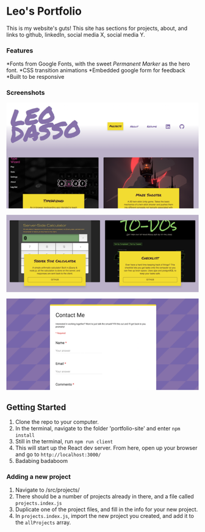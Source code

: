 # Leo's Portfolio

This is my website's guts! This site has sections for projects, about, and links to github,
linkedIn, social media X, social media Y. 

### Features
*Fonts from Google Fonts, with the sweet _Permanent Marker_ as the hero font.
*CSS transition animations
*Embedded google form for feedback
*Built to be responsive

### Screenshots
![header preview](https://github.com/leodasso/portfolio-site/blob/master/readme/portfolio_2.png?raw=true)

![site project preview](https://github.com/leodasso/portfolio-site/blob/master/readme/portfolio_1.png?raw=true)

![feedback form preview](https://github.com/leodasso/portfolio-site/blob/master/readme/portfolio_3.png?raw=true)

## Getting Started
1. Clone the repo to your computer.
2. In the terminal, navigate to the folder 'portfolio-site' and enter `npm install`
3. Still in the terminal, run `npm run client`
4. This will start up the React dev server. From here, open up your browser and go to `http://localhost:3000/`
5. Badabing badaboom

### Adding a new project
1. Navigate to /src/projects/
2. There should be a number of projects already in there, and a file called `projects.index.js`
3. Duplicate one of the project files, and fill in the info for your new project.
4. In `projects.index.js`, import the new project you created, and add it to the `allProjects` array.